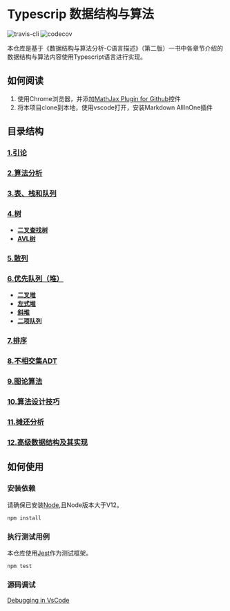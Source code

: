 # Typescrip 数据结构与算法
![travis-cli](https://travis-ci.com/qindagang/data-structures-and-algorithm-analysis-in-typescript.svg?branch=master)
![codecov](https://codecov.io/gh/qindagang/data-structures-and-algorithm-analysis-in-typescript/branch/master/graph/badge.svg?token=B05PLKNLJP)

本仓库是基于《数据结构与算法分析-C语言描述》（第二版）一书中各章节介绍的数据结构与算法内容使用Typescript语言进行实现。

## 如何阅读
1. 使用Chrome浏览器，并添加[MathJax Plugin for Github](https://chrome.google.com/webstore/detail/mathjax-plugin-for-github/ioemnmodlmafdkllaclgeombjnmnbima)控件
2. 将本项目clone到本地，使用vscode打开，安装Markdown AllInOne插件



## 目录结构

### [1.引论](https://github.com/qindagang/data-structures-and-algorithm-analysis-in-typescript/tree/master/Chapters/Chapter1-Introduction)
### [2.算法分析](https://github.com/qindagang/data-structures-and-algorithm-analysis-in-typescript/tree/master/Chapters/Chapter2-AlgorithmAnalysis)
### [3.表、栈和队列](https://github.com/qindagang/data-structures-and-algorithm-analysis-in-typescript/tree/master/Chapters/Chapter3-ListStackQueue)
### [4.树](https://github.com/qindagang/data-structures-and-algorithm-analysis-in-typescript/tree/master/Chapters/Chapter4-Trees)
-   **[二叉查找树](https://github.com/qindagang/data-structures-and-algorithm-analysis-in-typescript/tree/master/Chapters/Chapter4-Trees/4.1-BinarySearchTree)**
-   **[AVL树](https://github.com/qindagang/data-structures-and-algorithm-analysis-in-typescript/tree/master/Chapters/Chapter4-Trees/4.2-AVLTree)**
### [5.散列](https://github.com/qindagang/data-structures-and-algorithm-analysis-in-typescript/tree/master/Chapters/Chapter5-Hashing)
### [6.优先队列（堆）](https://github.com/qindagang/data-structures-and-algorithm-analysis-in-typescript/tree/master/Chapters/Chapter6-PriorityQueue)
-   **[二叉堆](https://github.com/qindagang/data-structures-and-algorithm-analysis-in-typescript/tree/master/Chapters/Chapter6-PriorityQueue/6.1-BinaryHeap)**
-   **[左式堆](https://github.com/qindagang/data-structures-and-algorithm-analysis-in-typescript/tree/master/Chapters/Chapter6-PriorityQueue/6.2-LeftistHeap)**
-   **[斜堆](https://github.com/qindagang/data-structures-and-algorithm-analysis-in-typescript/tree/master/Chapters/Chapter6-PriorityQueue/6.3-SkewHeap)**
-   **[二项队列](https://github.com/qindagang/data-structures-and-algorithm-analysis-in-typescript/tree/master/Chapters/Chapter6-PriorityQueue/6.4-BinomalQueue)**
### [7.排序](https://github.com/qindagang/data-structures-and-algorithm-analysis-in-typescript/tree/master/Chapters/Chapter7-Sorting)
### [8.不相交集ADT](https://github.com/qindagang/data-structures-and-algorithm-analysis-in-typescript/tree/master/Chapters/Chapter8-DisjointSet)
### [9.图论算法](https://github.com/qindagang/data-structures-and-algorithm-analysis-in-typescript/tree/master/Chapters/Chapter9-GraphAlgorithm)
### [10.算法设计技巧]()
### [11.摊还分析]()
### [12.高级数据结构及其实现]()


## 如何使用

### 安装依赖

请确保已安装[Node]((https://nodejs.org/zh-cn/)),且Node版本大于V12。


```
npm install
```

### 执行测试用例

本仓库使用[Jest](https://jestjs.io/)作为测试框架。

```
npm test
```

### 源码调试

[Debugging in VsCode](https://code.visualstudio.com/docs/editor/debugging)
